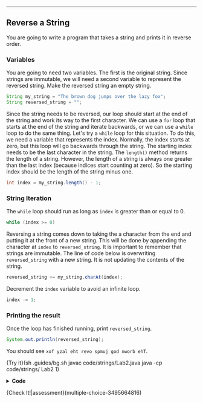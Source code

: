 ----------

## Reverse a String

You are going to write a program that takes a string and prints it in reverse order.

### Variables
You are going to need two variables. The first is the original string. Since strings are immutable, we will need a second variable to represent the reversed string. Make the reversed string an empty string.

```java
String my_string = "The brown dog jumps over the lazy fox";
String reversed_string = "";
```

Since the string needs to be reversed, our loop should start at the end of the string and work its way to the first character. We can use a `for` loop that starts at the end of the string and iterate backwards, or we can use a `while` loop to do the same thing. Let's try a `while` loop for this situation. To do this, we need a variable that represents the index. Normally, the index starts at zero, but this loop will go backwards through the string. The starting index needs to be the last character in the string. The `length()` method returns the length of a string. However, the length of a string is always one greater than the last index (because indices start counting at zero). So the starting index should be the length of the string minus one.

```java
int index = my_string.length() - 1;
```

### String Iteration
The `while` loop should run as long as `index` is greater than or equal to 0.

```java
while (index >= 0)
```

Reversing a string comes down to taking the a character from the end and putting it at the front of a new string. This will be done by appending the character at `index` to `reversed_string`. It is important to remember that strings are immutable. The line of code below is overwriting `reversed_string` with a new string. It is not updating the contents of the string.

```java
reversed_string += my_string.charAt(index);
```

Decrement the `index` variable to avoid an infinite loop.

```java
index -= 1;
```

### Printing the result
Once the loop has finished running, print `reversed_string`.

```java
System.out.println(reversed_string);
```

You should see `xof yzal eht revo spmuj god nworb ehT`.

{Try it}(sh .guides/bg.sh javac code/strings/Lab2.java java -cp code/strings/ Lab2 1)

<details>
  <summary><strong>Code</strong></summary>
  
  ```java
  String my_string = "The brown dog jumps over the lazy fox";
  String reversed_string = "";
  int index = my_string.length() - 1;
  
  while (index >= 0) {
    reversed_string += my_string.charAt(index);
    index -= 1;
  }
  
  System.out.println(reversed_string);
  ```
  
</details>

{Check It!|assessment}(multiple-choice-3495664816)

